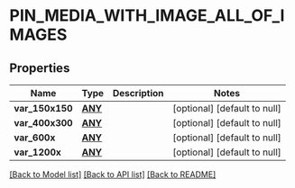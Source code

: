 # PIN_MEDIA_WITH_IMAGE_ALL_OF_IMAGES

## Properties
Name | Type | Description | Notes
------------ | ------------- | ------------- | -------------
**var_150x150** | [**ANY**](.md) |  | [optional] [default to null]
**var_400x300** | [**ANY**](.md) |  | [optional] [default to null]
**var_600x** | [**ANY**](.md) |  | [optional] [default to null]
**var_1200x** | [**ANY**](.md) |  | [optional] [default to null]

[[Back to Model list]](../README.md#documentation-for-models) [[Back to API list]](../README.md#documentation-for-api-endpoints) [[Back to README]](../README.md)


